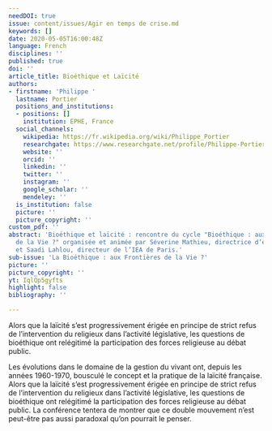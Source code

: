 ```yaml
---
needDOI: true
issue: content/issues/Agir en temps de crise.md
keywords: []
date: 2020-05-05T16:00:48Z
language: French
disciplines: ''
published: true
doi: ''
article_title: Bioéthique et Laïcité
authors:
- firstname: 'Philippe '
  lastname: Portier
  positions_and_institutions:
  - positions: []
    institution: EPHE, France
  social_channels:
    wikipedia: https://fr.wikipedia.org/wiki/Philippe_Portier
    researchgate: https://www.researchgate.net/profile/Philippe-Portier
    website: ''
    orcid: ''
    linkedin: ''
    twitter: ''
    instagram: ''
    google_scholar: ''
    mendeley: ''
  is_institution: false
  picture: ''
  picture_copyright: ''
custom_pdf: ''
abstract: 'Bioéthique et laïcité : rencontre du cycle "Bioéthique : aux Frontières
  de la Vie ?" organisée et animée par Séverine Mathieu, directrice d’études à l’EPHE-PSL,
  et Saadi Lahlou, directeur de l’IEA de Paris.'
sub-issue: 'La Bioéthique : aux Frontières de la Vie ?'
picture: ''
picture_copyright: ''
yt: IqlQp5gyfts
highlight: false
bibliography: ''

---
```

Alors que la laïcité s’est progressivement érigée en principe de strict refus de l’intervention du religieux dans l’activité législative, les questions de bioéthique ont relégitimé la participation des forces religieuse au débat public.

Les évolutions dans le domaine de la gestion du vivant ont, depuis les années 1960-1970, bousculé le concept et la pratique de la laïcité française. Alors que la laïcité s’est progressivement érigée en principe de strict refus de l’intervention du religieux dans l’activité législative, les questions de bioéthique ont relégitimé la participation des forces religieuse au débat public. La conférence tentera de montrer que ce double mouvement n’est peut-être pas aussi paradoxal qu’on pourrait le penser.

<Youtube yt="IqlQp5gyfts" caption ="Bioéthique et laïcité"></Youtube>